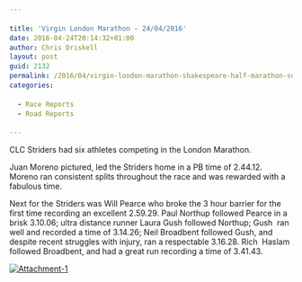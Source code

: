 ```yaml
---

title: 'Virgin London Marathon - 24/04/2016'
date: 2016-04-24T20:14:32+01:00
author: Chris Driskell
layout: post
guid: 2132
permalink: /2016/04/virgin-london-marathon-shakespeare-half-marathon-southampton-half-marathon-24042016/
categories:

  - Race Reports
  - Road Reports

---
```

CLC Striders had six athletes competing in the London Marathon.

Juan Moreno pictured, led the Striders home in a PB time of 2.44.12. Moreno ran consistent splits throughout the race and was rewarded with a fabulous time.

Next for the Striders was Will Pearce who broke the 3 hour barrier for the first time recording an excellent 2.59.29. Paul Northup followed Pearce in a brisk 3.10.06; ultra distance runner Laura Gush followed Northup; Gush  ran well and recorded a time of 3.14.26; Neil Broadbent followed Gush, and despite recent struggles with injury, ran a respectable 3.16.28. Rich  Haslam followed Broadbent, and had a great run recording a time of 3.41.43.

[<img class="alignnone size-medium wp-image-2137" src="/Images/2016/04/Attachment-1-300x169.jpg" alt="Attachment-1" width="300" height="169" srcset="/Images/2016/04/Attachment-1-300x169.jpg 300w, /Images/2016/04/Attachment-1-1024x576.jpg 1024w, /Images/2016/04/Attachment-1.jpg 1600w" sizes="(max-width: 300px) 100vw, 300px" />](/Images/2016/04/Attachment-1.jpg)

&nbsp;